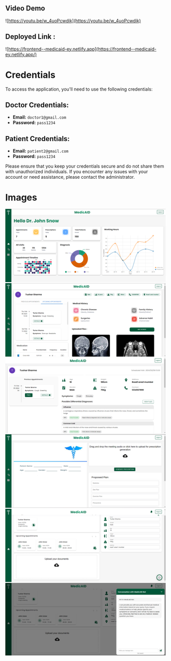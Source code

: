 ## Video Demo
![https://youtu.be/w_4uoPcwdik](https://youtu.be/w_4uoPcwdik)

## Deployed  Link : 
![https://frontend--medicaid-ey.netlify.app](https://frontend--medicaid-ey.netlify.app/)

# Credentials

To access the application, you'll need to use the following credentials:

## Doctor Credentials:
- **Email:** `doctor1@gmail.com`
- **Password:** `pass1234`

## Patient Credentials:
- **Email:** `patient2@gmail.com`
- **Password:** `pass1234`

Please ensure that you keep your credentials secure and do not share them with unauthorized individuals. If you encounter any issues with your account or need assistance, please contact the administrator.


# Images
![alt text](https://github.com/PrateekR16/MedicAID/blob/readme-imgs/images/image1.png)
![alt text](https://github.com/PrateekR16/MedicAID/blob/readme-imgs/images/image2.png)
![alt text](https://github.com/PrateekR16/MedicAID/blob/readme-imgs/images/image3.png)
![alt text](https://github.com/PrateekR16/MedicAID/blob/readme-imgs/images/image4.png)
![alt text](https://github.com/PrateekR16/MedicAID/blob/readme-imgs/images/image5.png)
![alt text](https://github.com/PrateekR16/MedicAID/blob/readme-imgs/images/image6.png)




